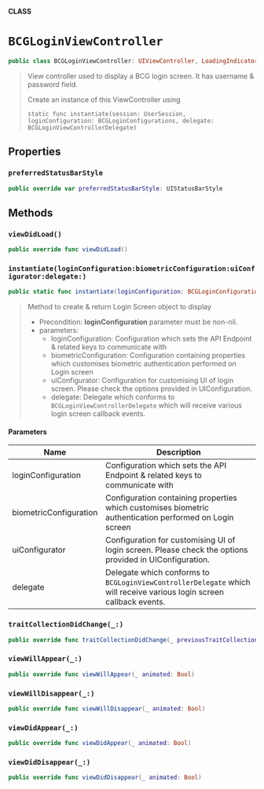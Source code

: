 **CLASS**

# `BCGLoginViewController`

```swift
public class BCGLoginViewController: UIViewController, LoadingIndicator
```

> View controller used to display a BCG login screen.
> It has username & password field.
>
> Create an instance of this ViewController using
> ````
> static func instantiate(session: UserSession, loginConfiguration: BCGLoginConfigurations, delegate: BCGLoginViewControllerDelegate)
> ````

## Properties
### `preferredStatusBarStyle`

```swift
public override var preferredStatusBarStyle: UIStatusBarStyle
```

## Methods
### `viewDidLoad()`

```swift
public override func viewDidLoad()
```

### `instantiate(loginConfiguration:biometricConfiguration:uiConfigurator:delegate:)`

```swift
public static func instantiate(loginConfiguration: BCGLoginConfigurations, biometricConfiguration: BiometricConfiguration, uiConfigurator: UIConfigurator?, delegate: BCGLoginViewControllerDelegate) -> UIViewController?
```

>  Method to create & return Login Screen object to display
>
> - Precondition: **loginConfiguration** parameter must be non-nil.
>  - parameters:
>      - loginConfiguration: Configuration which sets the API Endpoint & related keys to communicate with
>      - biometricConfiguration: Configuration containing properties which customises biometric authentication performed on Login screen
>      - uiConfigurator: Configuration for customising UI of login screen. Please check the options provided in UIConfiguration.
>      - delegate: Delegate which conforms to `BCGLoginViewControllerDelegate` which will receive various login screen callback events.

#### Parameters

| Name | Description |
| ---- | ----------- |
| loginConfiguration | Configuration which sets the API Endpoint & related keys to communicate with |
| biometricConfiguration | Configuration containing properties which customises biometric authentication performed on Login screen |
| uiConfigurator | Configuration for customising UI of login screen. Please check the options provided in UIConfiguration. |
| delegate | Delegate which conforms to `BCGLoginViewControllerDelegate` which will receive various login screen callback events. |

### `traitCollectionDidChange(_:)`

```swift
public override func traitCollectionDidChange(_ previousTraitCollection: UITraitCollection?)
```

### `viewWillAppear(_:)`

```swift
public override func viewWillAppear(_ animated: Bool)
```

### `viewWillDisappear(_:)`

```swift
public override func viewWillDisappear(_ animated: Bool)
```

### `viewDidAppear(_:)`

```swift
public override func viewDidAppear(_ animated: Bool)
```

### `viewDidDisappear(_:)`

```swift
public override func viewDidDisappear(_ animated: Bool)
```

